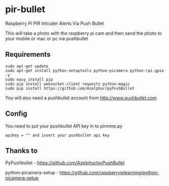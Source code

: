pir-bullet
==========

Raspberry Pi PIR Intruder Alerts Via Push Bullet

This will take a photo with the raspberry pi cam and then send the photo to your mobile or mac or pc via pushbullet

Requirements
----

```
sudo apt-get update
sudo apt-get install python-setuptools python-picamera python-rpi.gpio -y
sudo easy_install pip
sudo pip install websocket-client requests python-magic
sudo pip install https://github.com/Azelphur/pyPushBullet
```

You will also need a pushbullet account from http://www.pushbullet.com

Config
---

You need to put your pushbullet API key in to pirmine.py

```
apiKey = "" and insert your pushbullet api key
```



Thanks to 
---

PyPushbullet - https://github.com/Azelphur/pyPushBullet

python-picamera-setup - https://github.com/raspberrypilearning/python-picamera-setup

